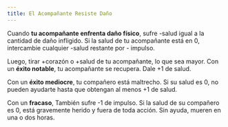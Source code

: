 ```yaml
---
title: El Acompañante Resiste Daño
---
```


Cuando **tu acompañante enfrenta daño físico**, sufre -salud igual a la cantidad de daño infligido. Si la salud de tu acompañante está en 0, intercambie cualquier -salud restante por - impulso.

Luego, tirar +corazón o +salud de tu acompañante, lo que sea mayor. Con un **éxito notable**, tu acompañante se recupera. Dale +1 de salud.

Con un **éxito mediocre**, tu compañero está maltrecho. Si su salud es 0, no pueden ayudarte hasta que obtengan al menos +1 de salud.

Con un **fracaso**, También sufre -1 de impulso. Si la salud de su compañero es 0, está gravemente herido y fuera de toda acción. Sin ayuda, mueren en una o dos horas.
